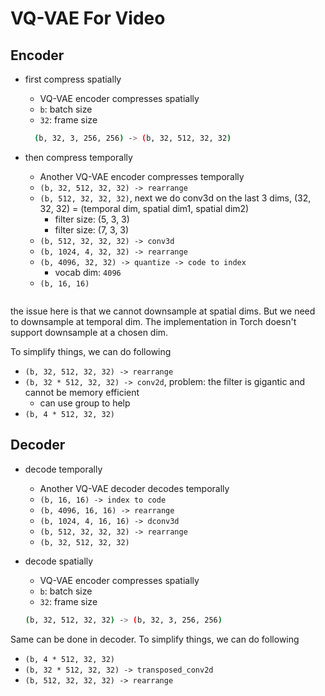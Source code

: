# VQ-VAE For Video

## Encoder

* first compress spatially
  * VQ-VAE encoder compresses spatially
  * `b`: batch size
  * `32`: frame size
  
  ```bash
    (b, 32, 3, 256, 256) -> (b, 32, 512, 32, 32)
  ```

* then compress temporally 
  * Another VQ-VAE encoder compresses temporally
  * `(b, 32, 512, 32, 32) -> rearrange`
  * `(b, 512, 32, 32, 32)`, next we do conv3d on the last 3 dims, (32, 32, 32) = (temporal dim, spatial dim1, spatial dim2)
    * filter size: (5, 3, 3)
    *  filter size: (7, 3, 3)
  * `(b, 512, 32, 32, 32) -> conv3d`
  * `(b, 1024, 4, 32, 32) -> rearrange`
  * `(b, 4096, 32, 32) -> quantize -> code to index`
    * vocab dim: `4096`
  * `(b, 16, 16)`
  ```
  
the issue here is that we cannot downsample at spatial dims. But we need to downsample at temporal dim. The
implementation in Torch doesn't support downsample at a chosen dim.

To simplify things, we can do following

* `(b, 32, 512, 32, 32) -> rearrange`
* `(b, 32 * 512, 32, 32) -> conv2d`, problem: the filter is gigantic and cannot be memory efficient
  * can use group to help
* `(b, 4 * 512, 32, 32)`

  
## Decoder

* decode temporally 
  * Another VQ-VAE decoder decodes temporally
  * `(b, 16, 16) -> index to code`
  * `(b, 4096, 16, 16) -> rearrange`
  * `(b, 1024, 4, 16, 16) -> dconv3d`
  * `(b, 512, 32, 32, 32) -> rearrange`
  * `(b, 32, 512, 32, 32)`
  
* decode spatially
  * VQ-VAE encoder compresses spatially
  * `b`: batch size
  * `32`: frame size
  
  ```bash
  (b, 32, 512, 32, 32) -> (b, 32, 3, 256, 256)
  ```

Same can be done in decoder. To simplify things, we can do following

* `(b, 4 * 512, 32, 32)`
* `(b, 32 * 512, 32, 32) -> transposed_conv2d`
* `(b, 512, 32, 32, 32) -> rearrange`